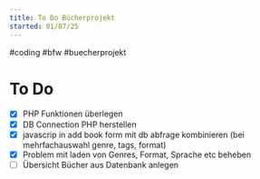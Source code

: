 ```yaml
---
title: To Do Bücherprojekt
started: 01/07/25
---
```

#coding #bfw #buecherprojekt

# To Do 
- [x] PHP Funktionen überlegen  
- [x] DB Connection PHP herstellen
- [x] javascrip in add book form mit db abfrage kombinieren (bei mehrfachauswahl genre, tags, format)
- [x] Problem mit laden von Genres, Format, Sprache etc beheben
- [ ] Übersicht Bücher aus Datenbank anlegen 